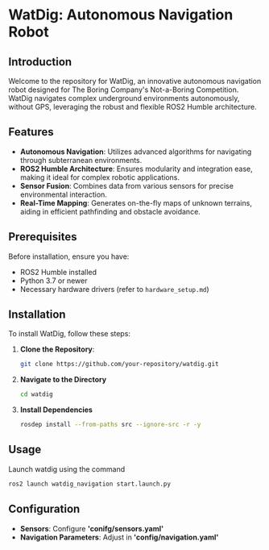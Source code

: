 # WatDig: Autonomous Navigation Robot

## Introduction
Welcome to the repository for WatDig, an innovative autonomous navigation robot designed for The Boring Company's Not-a-Boring Competition. WatDig navigates complex underground environments autonomously, without GPS, leveraging the robust and flexible ROS2 Humble architecture.

## Features
- **Autonomous Navigation**: Utilizes advanced algorithms for navigating through subterranean environments.
- **ROS2 Humble Architecture**: Ensures modularity and integration ease, making it ideal for complex robotic applications.
- **Sensor Fusion**: Combines data from various sensors for precise environmental interaction.
- **Real-Time Mapping**: Generates on-the-fly maps of unknown terrains, aiding in efficient pathfinding and obstacle avoidance.

## Prerequisites
Before installation, ensure you have:
- ROS2 Humble installed
- Python 3.7 or newer
- Necessary hardware drivers (refer to `hardware_setup.md`)

## Installation
To install WatDig, follow these steps:
1. **Clone the Repository**:
   ```bash
   git clone https://github.com/your-repository/watdig.git
2. **Navigate to the Directory**
   ```bash
   cd watdig
3. **Install Dependencies**
   ```bash
   rosdep install --from-paths src --ignore-src -r -y

## Usage
Launch watdig using the command
```bash
ros2 launch watdig_navigation start.launch.py
```
## Configuration
- **Sensors**: Configure **'conifg/sensors.yaml'**
- **Navigation Parameters**: Adjust in **'config/navigation.yaml'**

